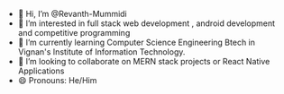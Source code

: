 - 👋 Hi, I’m @Revanth-Mummidi
- 👀 I’m interested in full stack web development , android development and competitive programming
- 🌱 I’m currently learning Computer Science Engineering Btech in Vignan's Institute of Information Technology.
- 💞️ I’m looking to collaborate on MERN stack projects or React Native Applications
- 😄 Pronouns: He/Him


<!---
Revanth-Mummidi/Revanth-Mummidi is a ✨ special ✨ repository because its `README.md` (this file) appears on your GitHub profile.
You can click the Preview link to take a look at your changes.
--->
